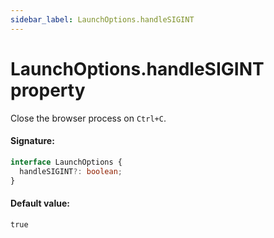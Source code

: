 ```yaml
---
sidebar_label: LaunchOptions.handleSIGINT
---
```


# LaunchOptions.handleSIGINT property

Close the browser process on `Ctrl+C`.

#### Signature:

```typescript
interface LaunchOptions {
  handleSIGINT?: boolean;
}
```

#### Default value:

`true`
